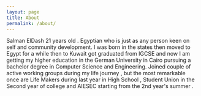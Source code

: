 ```yaml
---
layout: page
title: About
permalink: /about/
---
```


Salman ElDash 21 years old . Egyptian who is just as any person keen on self and community development. I was born in the states then moved to Egypt for a while then to Kuwait got graduated from IGCSE and now I am getting my higher education in the German University in Cairo pursuing a bachelor degree in Computer Science and Engineering. Joined couple of active working groups during my life journey , but the most remarkable once are Life Makers during last year in High School , Student Union in the Second year of college and AIESEC starting from the 2nd year's summer .

